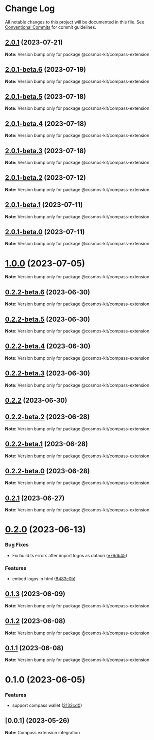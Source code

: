 # Change Log

All notable changes to this project will be documented in this file.
See [Conventional Commits](https://conventionalcommits.org) for commit guidelines.

## [2.0.1](https://github.com/cosmology-tech/cosmos-kit/compare/@cosmos-kit/compass-extension@2.0.1-beta.6...@cosmos-kit/compass-extension@2.0.1) (2023-07-21)

**Note:** Version bump only for package @cosmos-kit/compass-extension

## [2.0.1-beta.6](https://github.com/cosmology-tech/cosmos-kit/compare/@cosmos-kit/compass-extension@2.0.1-beta.5...@cosmos-kit/compass-extension@2.0.1-beta.6) (2023-07-19)

**Note:** Version bump only for package @cosmos-kit/compass-extension

## [2.0.1-beta.5](https://github.com/cosmology-tech/cosmos-kit/compare/@cosmos-kit/compass-extension@2.0.1-beta.4...@cosmos-kit/compass-extension@2.0.1-beta.5) (2023-07-18)

**Note:** Version bump only for package @cosmos-kit/compass-extension

## [2.0.1-beta.4](https://github.com/cosmology-tech/cosmos-kit/compare/@cosmos-kit/compass-extension@2.0.1-beta.3...@cosmos-kit/compass-extension@2.0.1-beta.4) (2023-07-18)

**Note:** Version bump only for package @cosmos-kit/compass-extension

## [2.0.1-beta.3](https://github.com/cosmology-tech/cosmos-kit/compare/@cosmos-kit/compass-extension@2.0.1-beta.2...@cosmos-kit/compass-extension@2.0.1-beta.3) (2023-07-18)

**Note:** Version bump only for package @cosmos-kit/compass-extension

## [2.0.1-beta.2](https://github.com/cosmology-tech/cosmos-kit/compare/@cosmos-kit/compass-extension@2.0.1-beta.1...@cosmos-kit/compass-extension@2.0.1-beta.2) (2023-07-12)

**Note:** Version bump only for package @cosmos-kit/compass-extension

## [2.0.1-beta.1](https://github.com/cosmology-tech/cosmos-kit/compare/@cosmos-kit/compass-extension@2.0.1-beta.0...@cosmos-kit/compass-extension@2.0.1-beta.1) (2023-07-11)

**Note:** Version bump only for package @cosmos-kit/compass-extension

## [2.0.1-beta.0](https://github.com/cosmology-tech/cosmos-kit/compare/@cosmos-kit/compass-extension@1.0.0...@cosmos-kit/compass-extension@2.0.1-beta.0) (2023-07-11)

**Note:** Version bump only for package @cosmos-kit/compass-extension

# [1.0.0](https://github.com/cosmology-tech/cosmos-kit/compare/@cosmos-kit/compass-extension@0.2.2-beta.6...@cosmos-kit/compass-extension@1.0.0) (2023-07-05)

**Note:** Version bump only for package @cosmos-kit/compass-extension

## [0.2.2-beta.6](https://github.com/cosmology-tech/cosmos-kit/compare/@cosmos-kit/compass-extension@0.2.2-beta.5...@cosmos-kit/compass-extension@0.2.2-beta.6) (2023-06-30)

**Note:** Version bump only for package @cosmos-kit/compass-extension

## [0.2.2-beta.5](https://github.com/cosmology-tech/cosmos-kit/compare/@cosmos-kit/compass-extension@0.2.2-beta.4...@cosmos-kit/compass-extension@0.2.2-beta.5) (2023-06-30)

**Note:** Version bump only for package @cosmos-kit/compass-extension

## [0.2.2-beta.4](https://github.com/cosmology-tech/cosmos-kit/compare/@cosmos-kit/compass-extension@0.2.2-beta.3...@cosmos-kit/compass-extension@0.2.2-beta.4) (2023-06-30)

**Note:** Version bump only for package @cosmos-kit/compass-extension

## [0.2.2-beta.3](https://github.com/cosmology-tech/cosmos-kit/compare/@cosmos-kit/compass-extension@0.2.2...@cosmos-kit/compass-extension@0.2.2-beta.3) (2023-06-30)

**Note:** Version bump only for package @cosmos-kit/compass-extension

## [0.2.2](https://github.com/cosmology-tech/cosmos-kit/compare/@cosmos-kit/compass-extension@0.2.1...@cosmos-kit/compass-extension@0.2.2) (2023-06-30)

## [0.2.2-beta.2](https://github.com/cosmology-tech/cosmos-kit/compare/@cosmos-kit/compass-extension@0.2.2-beta.1...@cosmos-kit/compass-extension@0.2.2-beta.2) (2023-06-28)

**Note:** Version bump only for package @cosmos-kit/compass-extension

## [0.2.2-beta.1](https://github.com/cosmology-tech/cosmos-kit/compare/@cosmos-kit/compass-extension@0.2.2-beta.0...@cosmos-kit/compass-extension@0.2.2-beta.1) (2023-06-28)

**Note:** Version bump only for package @cosmos-kit/compass-extension

## [0.2.2-beta.0](https://github.com/cosmology-tech/cosmos-kit/compare/@cosmos-kit/compass-extension@0.2.1...@cosmos-kit/compass-extension@0.2.2-beta.0) (2023-06-28)

**Note:** Version bump only for package @cosmos-kit/compass-extension

## [0.2.1](https://github.com/cosmology-tech/cosmos-kit/compare/@cosmos-kit/compass-extension@0.2.0...@cosmos-kit/compass-extension@0.2.1) (2023-06-27)

**Note:** Version bump only for package @cosmos-kit/compass-extension

# [0.2.0](https://github.com/cosmology-tech/cosmos-kit/compare/@cosmos-kit/compass-extension@0.1.3...@cosmos-kit/compass-extension@0.2.0) (2023-06-13)

### Bug Fixes

- Fix build:ts errors after import logos as datauri ([e76db45](https://github.com/cosmology-tech/cosmos-kit/commit/e76db45bf9165982f1697f253565063b52b83afc))

### Features

- embed logos in html ([8483c0b](https://github.com/cosmology-tech/cosmos-kit/commit/8483c0bb3f3b3a5dfb22e5644a3e695deadc92dd))

## [0.1.3](https://github.com/cosmology-tech/cosmos-kit/compare/@cosmos-kit/compass-extension@0.1.2...@cosmos-kit/compass-extension@0.1.3) (2023-06-09)

**Note:** Version bump only for package @cosmos-kit/compass-extension

## [0.1.2](https://github.com/cosmology-tech/cosmos-kit/compare/@cosmos-kit/compass-extension@0.1.1...@cosmos-kit/compass-extension@0.1.2) (2023-06-08)

**Note:** Version bump only for package @cosmos-kit/compass-extension

## [0.1.1](https://github.com/cosmology-tech/cosmos-kit/compare/@cosmos-kit/compass-extension@0.1.0...@cosmos-kit/compass-extension@0.1.1) (2023-06-08)

**Note:** Version bump only for package @cosmos-kit/compass-extension

# 0.1.0 (2023-06-05)

### Features

- support compass wallet ([3133cd0](https://github.com/cosmology-tech/cosmos-kit/commit/3133cd024c44e8b507974403de55d9eb80b22061))

## [0.0.1] (2023-05-26)

**Note:** Compass extension integration
